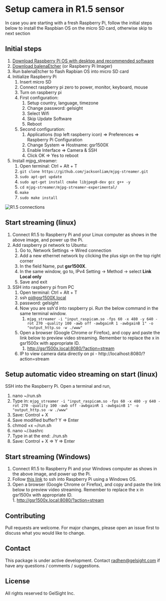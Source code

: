 # Setup camera in R1.5 sensor


In case you are starting with a fresh Raspberry Pi, follow the initial steps below to install the Raspbian OS on the micro SD card, otherwise skip to next section 

## Initial steps
1. [Download Raspberry Pi OS with desktop and recommended software](https://www.raspberrypi.org/downloads/raspberry-pi-os/)
2. [Download balenaEtcher](https://www.balena.io/etcher) (or Raspberry Pi Imager)
3. Run balenaEtcher to flash Rapbian OS into micro SD card 
4. Initialize Raspberry Pi
    1. Insert micro SD
    2. Connect raspberry pi zero to power, monitor, keyboard, mouse
    3. Turn on raspberry pi
    4. First configuration:
        1. Setup country, language, timezone
        2. Change password: gelsight
        3. Select Wifi
        4. Skip Update Software
        5. Reboot
    5. Second configuration:
        1. Applications (top left raspberry icon) => Preferences => Raspberry Pi Configuration
        2. Change System => Hostname: gsr1500X
        3. Enable Interface => Camera & SSH
        4. Click OK => Yes to reboot
5. Install mjpg_streamer:
    1. Open terminal: Ctrl + Alt + T
    2. `git clone https://github.com/jacksonliam/mjpg-streamer.git`
    3. `sudo apt-get update`
    4. `sudo apt-get install cmake libjpeg8-dev gcc g++ -y`
    5. `cd mjpg-streamer/mjpg-streamer-experimental/`
    6. `make`
    7. `sudo make install`


![R1.5 connections](https://github.com/gelsightinc/tactile_sdk/blob/main/r15_connections.jpg?raw=true)

## Start streaming (linux)
1. Connect R1.5 to Raspberry Pi and your Linux computer as shows in the above image, and power up the Pi. 
2. Add raspberry pi network to Ubuntu:
    1. Go to, Network Settings -> Wired connection
    2. Add a new ethernet network by clicking the plus sign on the top right corner
    3. In the field Name, put **gsr1500X**. 
    4. In the same window, go to, IPv4 Setting -> Method -> select **Link Local only**
    5. Save and exit
3. SSH into raspberry pi from PC
    1. Open terminal: Ctrl + Alt + T
    2. ssh pi@gsr1500X.local 
    3. password: gelsight 
    4. Now you are ssh'd into raspberry pi. Run the below command in the same terminal window.
       1. `mjpg_streamer -i "input_raspicam.so -fps 60 -x 480 -y 640 -rot 270 -quality 100 -awb off -awbgainR 1 -awbgainB 1" -o "output_http.so -w ./www"`
    5. Open a browser (Google Chrome or Firefox), and copy and paste the link below to preview video streaming.  Remember to replace the x in gsr1500x with appropriate ID.
        1. http://gsr1500x.local:8080/?action=stream
    6. IP to view camera data directly on pi - http://localhost:8080/?action=stream


## Setup automatic video streaming on start (linux)

SSH into the Raspberry Pi. Open a terminal and run,

1. nano ~/run.sh
2. Type in: `mjpg_streamer -i "input_raspicam.so -fps 60 -x 480 -y 640 -rot 270 -quality 100 -awb off -awbgainR 1 -awbgainB 1" -o "output_http.so -w ./www"`
3. Save: Control + X
4. Save modified buffer? Y => Enter
5. chmod +x ~/run.sh
6. nano ~/.bashrc
7. Type in at the end: ./run.sh
8. Save: Control + X => Y => Enter


## Start streaming (Windows)

1. Connect R1.5 to Raspberry Pi and your Windows computer as shows in the above image, and power up the Pi.
2. Follow [this link](https://jarrodstech.net/how-to-raspberry-pi-ssh-on-windows-10/#comments) to ssh into Raspberry Pi using a Windows OS.
3. Open a browser (Google Chrome or Firefox), and copy and paste the link below to preview video streaming. Remember to replace the x in gsr1500x with appropriate ID.  
        1. http://gsr1500x.local:8080/?action=stream

## Contributing
Pull requests are welcome. For major changes, please open an issue first to discuss what you would like to change.


## Contact 
This package is under active development. Contact radhen@gelsight.com if have any questions / comments / suggestions. 


## License
All rights reserved to GelSight Inc. 
